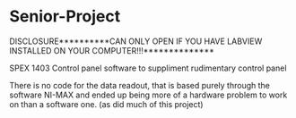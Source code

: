 # Senior-Project

DISCLOSURE**********CAN ONLY OPEN IF YOU HAVE LABVIEW INSTALLED ON YOUR COMPUTER!!!**************

SPEX 1403 Control panel software to suppliment rudimentary control panel

There is no code for the data readout, that is based purely through the software NI-MAX and ended up being more of a hardware problem to work on than a software one. (as did much of this project)
